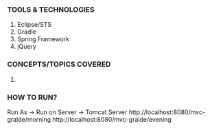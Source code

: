 ### TOOLS & TECHNOLOGIES
  1. Eclipse/STS
  2. Gradle
  3. Spring Framework
  4. jQuery

### CONCEPTS/TOPICS COVERED
  1.  

### HOW TO RUN?
Run As -> Run on Server -> Tomcat Server
http://localhost:8080/mvc-gralde/morning
http://localhost:8080/mvc-gralde/evening